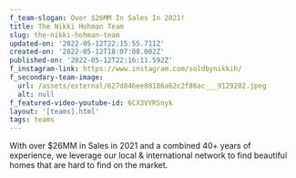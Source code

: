 ```yaml
---
f_team-slogan: Over $26MM In Sales In 2021!
title: The Nikki Hohman Team
slug: the-nikki-hohman-team
updated-on: '2022-05-12T22:15:55.711Z'
created-on: '2022-05-12T18:07:08.002Z'
published-on: '2022-05-12T22:16:11.592Z'
f_instagram-link: https://www.instagram.com/soldbynikkih/
f_secondary-team-image:
  url: /assets/external/627d846ee80186a62c2f86ac___9129202.jpeg
  alt: null
f_featured-video-youtube-id: 6CX3VYRSnyk
layout: '[teams].html'
tags: teams
---
```


With over $26MM in Sales in 2021 and a combined 40+ years of experience, we leverage our local & international network to find beautiful homes that are hard to find on the market.
